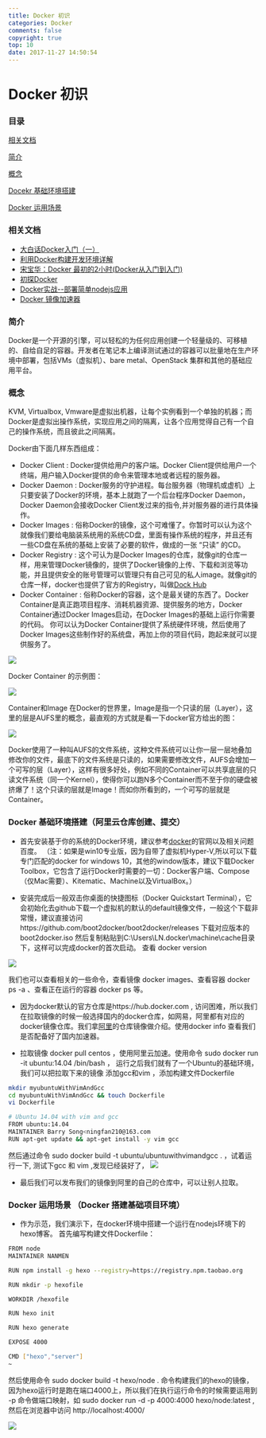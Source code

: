 ```yaml
---
title: Docker 初识
categories: Docker
comments: false
copyright: true
top: 10
date: 2017-11-27 14:50:54
---
```


# Docker 初识

### 目录

[相关文档](#相关文档)

[简介](#简介)

[概念](#概念)

[Docekr 基础环境搭建](#基础环境搭建)

[Docker 运用场景](#运用场景)

### <a id="相关文档"></a>相关文档

- [大白话Docker入门（一）](https://yq.aliyun.com/articles/63035?utm_campaign=wenzhang&utm_medium=article&utm_source=QQ-qun&utm_content=m_7538)
- [利用Docker构建开发环境详解](http://www.linuxidc.com/Linux/2014-10/107969.htm)
- [宋宝华：Docker 最初的2小时(Docker从入门到入门)](http://blog.csdn.net/21cnbao/article/details/56275456)
- [初探Docker](https://aotu.io/notes/2016/02/27/docker/index.html)
- [Docker实战--部署简单nodejs应用](https://www.cnblogs.com/liusc/p/docker_node.html)
- [Docker 镜像加速器](https://yq.aliyun.com/articles/29941)

### <a id="简介"></a>简介

Docker是一个开源的引擎，可以轻松的为任何应用创建一个轻量级的、可移植的、自给自足的容器。开发者在笔记本上编译测试通过的容器可以批量地在生产环境中部署，包括VMs（虚拟机）、bare metal、OpenStack 集群和其他的基础应用平台。

### <a id="概念"></a>概念

KVM, Virtualbox, Vmware是虚拟出机器，让每个实例看到一个单独的机器；而Docker是虚拟出操作系统，实现应用之间的隔离，让各个应用觉得自己有一个自己的操作系统，而且彼此之间隔离。

Docker由下面几样东西组成：

- Docker Client : Docker提供给用户的客户端。Docker Client提供给用户一个终端，用户输入Docker提供的命令来管理本地或者远程的服务器。
- Docker Daemon : Docker服务的守护进程。每台服务器（物理机或虚机）上只要安装了Docker的环境，基本上就跑了一个后台程序Docker Daemon，Docker Daemon会接收Docker Client发过来的指令,并对服务器的进行具体操作。
- Docker Images : 俗称Docker的镜像，这个可难懂了。你暂时可以认为这个就像我们要给电脑装系统用的系统CD盘，里面有操作系统的程序，并且还有一些CD盘在系统的基础上安装了必要的软件，做成的一张 “只读” 的CD。
- Docker Registry : 这个可认为是Docker Images的仓库，就像git的仓库一样，用来管理Docker镜像的，提供了Docker镜像的上传、下载和浏览等功能，并且提供安全的账号管理可以管理只有自己可见的私人image。就像git的仓库一样，docker也提供了官方的Registry，叫做[Dock Hub](http://hub.Docker.com)
- Docker Container : 俗称Docker的容器，这个是最关键的东西了。Docker Container是真正跑项目程序、消耗机器资源、提供服务的地方，Docker Container通过Docker Images启动，在Docker Images的基础上运行你需要的代码。 你可以认为Docker Container提供了系统硬件环境，然后使用了Docker Images这些制作好的系统盘，再加上你的项目代码，跑起来就可以提供服务了。

![](http://oyz8j0ezy.bkt.clouddn.com/docker_build.png)

Docker Container 的示例图：

![](http://oyz8j0ezy.bkt.clouddn.com/docker_container.png)

Container和Image 在Docker的世界里，Image是指一个只读的层（Layer），这里的层是AUFS里的概念，最直观的方式就是看一下docker官方给出的图：

![](http://oyz8j0ezy.bkt.clouddn.com/dockercontainerandimage.png)

Docker使用了一种叫AUFS的文件系统，这种文件系统可以让你一层一层地叠加修改你的文件，最底下的文件系统是只读的，如果需要修改文件，AUFS会增加一个可写的层（Layer），这样有很多好处，例如不同的Container可以共享底层的只读文件系统（同一个Kernel），使得你可以跑N多个Container而不至于你的硬盘被挤爆了！这个只读的层就是Image！而如你所看到的，一个可写的层就是Container。

### <a id="基础环境搭建"></a>Docker 基础环境搭建（阿里云仓库创建、提交）

- 首先安装基于你的系统的Docker环境，建议参考[docker](http://www.docker.com/products/docker)的官网以及相关问题百度。
（注：如果是win10专业版，因为自带了虚拟机Hyper-V,所以可以下载专门匹配的docker for windows 10，其他的window版本，建议下载Docker Toolbox，它包含了运行Docker时需要的一切：Docker客户端、Compose（仅Mac需要）、Kitematic、Machine以及VirtualBox。）

- 安装完成后一般双击你桌面的快捷图标（Docker Quickstart Terminal），它会初始化去github下载一个虚拟机的默认的default镜像文件，一般这个下载非常慢，建议直接访问https://github.com/boot2docker/boot2docker/releases 下载对应版本的boot2docker.iso
然后复制粘贴到C:\Users\LN\.docker\machine\cache目录下，这样可以完成docker的首次启动。
查看 docker version 

![](http://oyz8j0ezy.bkt.clouddn.com/dockerversion.png)

我们也可以查看相关的一些命令，查看镜像 docker images、查看容器 docker ps -a 、查看正在运行的容器 docker ps 等。

- 因为docker默认的官方仓库是https://hub.docker.com , 访问困难，所以我们在拉取镜像的时候一般选择国内的docker仓库，如网易，阿里都有对应的docker镜像仓库。我们拿[阿里](https://dev.aliyun.com/search.html)的仓库镜像做介绍。使用docker info  查看我们是否配备好了国内加速器。

- 拉取镜像 docker pull centos ，使用阿里云加速。使用命令  sudo docker run -it ubuntu:14.04 /bin/bash ， 运行之后我们就有了一个Ubuntu的基础环境，我们可以把拉取下来的镜像 添加gcc和vim ，添加构建文件Dockerfile

```bash
mkdir myubuntuWithVimAndGcc
cd myubuntuWithVimAndGcc && touch Dockerfile
vi Dockerfile
```

```bash
# Ubuntu 14.04 with vim and gcc
FROM ubuntu:14.04
MAINTAINER Barry Song<ningfan210@163.com
RUN apt-get update && apt-get install -y vim gcc
```

然后通过命令 sudo docker build -t ubuntu/ubuntuwithvimandgcc . ，试着运行一下,
测试下gcc 和 vim ,发现已经装好了，
![](http://oyz8j0ezy.bkt.clouddn.com/ubuntuwithgcc.png)

- 最后我们可以发布我们的镜像到阿里的自己的仓库中，可以让别人拉取。

### <a id="运用场景"></a>Docker 运用场景 （Docker 搭建基础项目环境）

- 作为示范，我们演示下，在docker环境中搭建一个运行在nodejs环境下的hexo博客。
首先编写构建文件Dockerfile：

```bash
FROM node
MAINTAINER NANMEN

RUN npm install -g hexo --registry=https://registry.npm.taobao.org

RUN mkdir -p hexofile

WORKDIR /hexofile

RUN hexo init

RUN hexo generate

EXPOSE 4000

CMD ["hexo","server"]
~
```

然后使用命令 sudo docker build -t hexo/node . 命令构建我们的hexo的镜像，因为hexo运行时是跑在端口4000上，所以我们在执行运行命令的时候需要运用到 -p 命令做端口映射，如 
sudo docker run -d -p 4000:4000 hexo/node:latest ,然后在浏览器中访问 http://localhost:4000/ 

![](http://oyz8j0ezy.bkt.clouddn.com/dockerandhexo.png)

